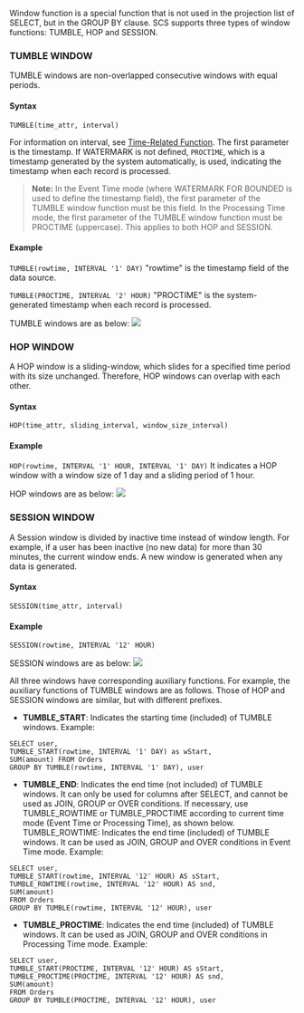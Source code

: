 Window function is a special function that is not used in the projection list of SELECT, but in the GROUP BY clause. SCS supports three types of window functions: TUMBLE, HOP and SESSION.

### TUMBLE WINDOW
TUMBLE windows are non-overlapped consecutive windows with equal periods.
#### Syntax
`TUMBLE(time_attr, interval)`
 
For information on interval, see [Time-Related Function](/document/product/849/18075).
The first parameter is the timestamp. If WATERMARK is not defined, `PROCTIME`, which is a timestamp generated by the system automatically, is used, indicating the timestamp when each record is processed.
>**Note:**
>In the Event Time mode (where WATERMARK FOR BOUNDED is used to define the timestamp field), the first parameter of the TUMBLE window function must be this field. In the Processing Time mode, the first parameter of the TUMBLE window function must be PROCTIME (uppercase). This applies to both HOP and SESSION.

#### Example
`TUMBLE(rowtime, INTERVAL '1' DAY)`
"rowtime" is the timestamp field of the data source.

`TUMBLE(PROCTIME, INTERVAL '2' HOUR)`
"PROCTIME" is the system-generated timestamp when each record is processed.

TUMBLE windows are as below:
![](https://main.qcloudimg.com/raw/929281540cd32e2ae25f9545e806b34b.png)

### HOP WINDOW
A HOP window is a sliding-window, which slides for a specified time period with its size unchanged. Therefore, HOP windows can overlap with each other.
#### Syntax
`HOP(time_attr, sliding_interval, window_size_interval)`

#### Example
`HOP(rowtime, INTERVAL '1' HOUR, INTERVAL '1' DAY)` 
It indicates a HOP window with a window size of 1 day and a sliding period of 1 hour.

HOP windows are as below:
![](https://main.qcloudimg.com/raw/302b9e539861ce455d9b37d31ff7dad3.png)

### SESSION WINDOW
A Session window is divided by inactive time instead of window length. For example, if a user has been inactive (no new data) for more than 30 minutes, the current window ends. A new window is generated when any data is generated.
#### Syntax
`SESSION(time_attr, interval)`
#### Example
`SESSION(rowtime, INTERVAL '12' HOUR)`

SESSION windows are as below:
![](https://main.qcloudimg.com/raw/f2135fdb0181a01227dfd59e38354b2e.png)

All three windows have corresponding auxiliary functions. For example, the auxiliary functions of TUMBLE windows are as follows. Those of HOP and SESSION windows are similar, but with different prefixes.
- **TUMBLE_START**: Indicates the starting time (included) of TUMBLE windows.
Example:
```
SELECT user,
TUMBLE_START(rowtime, INTERVAL '1' DAY) as wStart, 
SUM(amount) FROM Orders 
GROUP BY TUMBLE(rowtime, INTERVAL '1' DAY), user
```

- **TUMBLE_END**: Indicates the end time (not included) of TUMBLE windows. It can only be used for columns after SELECT, and cannot be used as JOIN, GROUP or OVER conditions. If necessary, use TUMBLE_ROWTIME or TUMBLE_PROCTIME according to current time mode (Event Time or Processing Time), as shown below.
TUMBLE_ROWTIME: Indicates the end time (included) of TUMBLE windows. It can be used as JOIN, GROUP and OVER conditions in Event Time mode.
Example:
```
SELECT user,
TUMBLE_START(rowtime, INTERVAL '12' HOUR) AS sStart,
TUMBLE_ROWTIME(rowtime, INTERVAL '12' HOUR) AS snd,
SUM(amount)
FROM Orders
GROUP BY TUMBLE(rowtime, INTERVAL '12' HOUR), user
```

- **TUMBLE_PROCTIME**: Indicates the end time (included) of TUMBLE windows. It can be used as JOIN, GROUP and OVER conditions in Processing Time mode.
Example:
```
SELECT user,
TUMBLE_START(PROCTIME, INTERVAL '12' HOUR) AS sStart,
TUMBLE_PROCTIME(PROCTIME, INTERVAL '12' HOUR) AS snd,
SUM(amount)
FROM Orders
GROUP BY TUMBLE(PROCTIME, INTERVAL '12' HOUR), user
```

